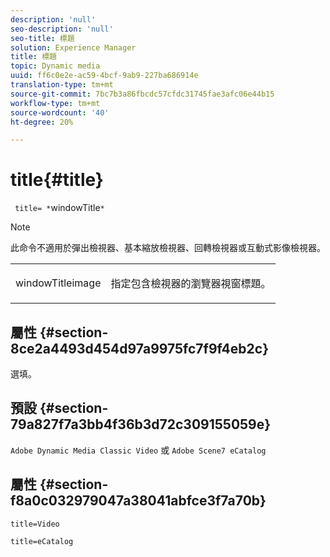 ```yaml
---
description: 'null'
seo-description: 'null'
seo-title: 標題
solution: Experience Manager
title: 標題
topic: Dynamic media
uuid: ff6c0e2e-ac59-4bcf-9ab9-227ba686914e
translation-type: tm+mt
source-git-commit: 7bc7b3a86fbcdc57cfdc31745fae3afc06e44b15
workflow-type: tm+mt
source-wordcount: '40'
ht-degree: 20%

---
```



# title{#title}

` title= *`windowTitle`*`

>[!NOTE]
>
>此命令不適用於彈出檢視器、基本縮放檢視器、回轉檢視器或互動式影像檢視器。

<table id="table_406072054CBA4A7BAC8E7AD45E361D37"> 
 <tbody> 
  <tr> 
   <td colname="col1"> <p> <span class="codeph"> <span class="varname"> windowTitleimage</span> </span> </p> </td> 
   <td colname="col2"> <p>指定包含檢視器的瀏覽器視窗標題。 </p> </td> 
  </tr> 
 </tbody> 
</table>

## 屬性 {#section-8ce2a4493d454d97a9975fc7f9f4eb2c}

選填。

## 預設 {#section-79a827f7a3bb4f36b3d72c309155059e}

`Adobe Dynamic Media Classic Video` 或 `Adobe Scene7 eCatalog`

## 屬性 {#section-f8a0c032979047a38041abfce3f7a70b}

`title=Video`

`title=eCatalog`
